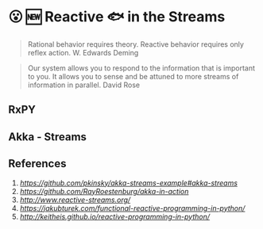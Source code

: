 # :open_mouth:  :new: Reactive :fish: in the Streams

>Rational behavior requires theory. Reactive behavior requires only reflex action. W. Edwards Deming

>Our system allows you to respond to the information that is important to you. It allows you to sense and be attuned to more streams of information in parallel. David Rose


## RxPY
## Akka - Streams
## References
1. _https://github.com/pkinsky/akka-streams-example#akka-streams_
2. _https://github.com/RayRoestenburg/akka-in-action_
3. _http://www.reactive-streams.org/_
4. _https://jakubturek.com/functional-reactive-programming-in-python/_
5. _http://keitheis.github.io/reactive-programming-in-python/_
